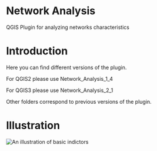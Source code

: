 # Network Analysis

QGIS Plugin for analyzing networks characteristics

# Introduction

Here you can find different versions of the plugin.

For QGIS2 please use Network\_Analysis\_1\_4

For QGIS3 please use Network\_Analysis\_2\_1

Other folders correspond to previous versions of the plugin.

# Illustration

![An illustration of basic indictors](https://github.com/sergelhomme/Network_Analysis/tree/master/Images/basic_analysis2.png)
